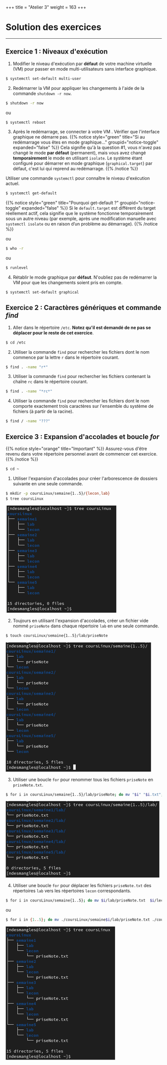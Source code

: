 +++
title = "Atelier 3"
weight = 163
+++

# Solution des exercices

---
## Exercice 1 : Niveaux d'exécution

1. Modifier le niveau d'exécution par **défaut** de votre machine virtuelle (VM) pour passer en mode multi-utilisateurs sans interface graphique. 
```bash
$ systemctl set-default multi-user
```

2. Redémarrer la VM pour appliquer les changements à l'aide de la commande `shutdown -r now`.
```bash
$ shutdown -r now
```
ou
```bash
$ systemctl reboot
```

3. Après le redémarrage, se connecter à votre VM . Vérifier que l'interface graphique ne démarre pas. 
{{% notice style="green" title="Si au redémarrage vous êtes en mode graphique..." groupid="notice-toggle" expanded="false" %}}
Cela signifie qu'à la question #1, vous n'avez pas changé le mode **par défaut** (permanent), mais vous avez changé **temporairement** le mode en utilisant `isolate`. Le système étant configuré pour démarrer en mode graphique (`graphical.target`) par défaut, c'est lui qui reprend au redémarrage.
{{% /notice %}}

Utiliser une commande `systemctl` pour connaître le niveau d'exécution actuel.

```bash
$ systemctl get-default
```
{{% notice style="green" title="Pourquoi get-default ?" groupid="notice-toggle" expanded="false" %}}
Si le `default.target` est différent du target réellement actif, cela signifie que le système fonctionne temporairement sous un autre niveau (par exemple, après une modification manuelle avec `systemctl isolate` ou en raison d’un problème au démarrage).
{{% /notice %}}

ou

```bash
$ who -r
```
ou

```bash
$ runlevel
```

4. Rétablir le mode graphique par **défaut**. N'oubliez pas de redémarrer la VM pour que les changements soient pris en compte.
```bash
$ systemctl set-default graphical
```

## Exercice 2 : Caractères génériques et commande *find*

1. Aller dans le répertoire `/etc`. **Notez qu'il est demandé de ne pas se déplacer pour le reste de cet exercice**.
```bash
$ cd /etc
```

2. Utiliser la commande `find` pour rechercher les fichiers dont le nom commence par la lettre `r` dans le répertoire courant.
```bash
$ find . -name "r*"
```

3.  Utiliser la commande `find` pour rechercher les fichiers contenant la chaîne `rc` dans le répertoire courant.
```bash
$ find . -name "*rc*"
```

4.  Utiliser la commande `find` pour rechercher les fichiers dont le nom comporte exactement trois caractères sur l'ensemble du système de fichiers (à partir de la racine).
```bash
$ find / -name "???"
```

## Exercice 3 : Expansion d'accolades et boucle *for*

{{% notice style="orange" title="Important" %}}
Assurez-vous d'être revenu dans votre répertoire personnel avant de commencer cet exercice.
{{% /notice %}}

```bash
$ cd ~
```

1. Utiliser l'expansion d'accolades pour créer l'arborescence de dossiers suivante en une seule commande.
```bash
$ mkdir -p coursLinux/semaine{1..5}/{lecon,lab}
$ tree coursLinux
```
![exo3.1](exo3-1.png)

2. Toujours en utilisant l'expansion d'accolades, créer un fichier vide nommé `priseNote` dans chaque répertoire `lab` en une seule commande.
```bash
$ touch coursLinux/semaine{1..5}/lab/priseNote
```
![exo3.2](exo3-2.png)

3. Utiliser une boucle `for` pour renommer tous les fichiers `priseNote` en `priseNote.txt`.
```bash
$ for i in coursLinux/semaine{1..5}/lab/priseNote; do mv "$i" "$i.txt"; done
```
![exo3.3](exo3-3.png)

4. Utiliser une boucle `for` pour déplacer les fichiers `priseNote.txt` des répertoires `lab` vers les répertoires `lecon` correspondants.  
```bash
$ for i in coursLinux/semaine{1..5}; do mv $i/lab/priseNote.txt  $i/lecon; done 
```
ou

```bash
$ for i in {1..5}; do mv ./coursLinux/semaine$i/lab/priseNote.txt ./coursLinux/semaine$i/lecon;done 
```
![exo3.4](exo3-4.png)
